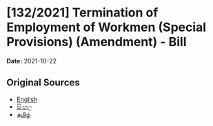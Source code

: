 # [132/2021] Termination of Employment of Workmen (Special Provisions) (Amendment) - Bill

**Date:** 2021-10-22

## Original Sources

- [English](https://documents.gov.lk/view/bills/2021/10/132-2021_E.pdf)
- [සිංහල](https://documents.gov.lk/view/bills/2021/10/132-2021_S.pdf)
- [தமிழ்](https://documents.gov.lk/view/bills/2021/10/132-2021_T.pdf)
